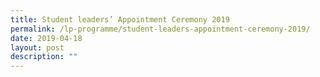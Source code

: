 ```yaml
---
title: Student leaders’ Appointment Ceremony 2019
permalink: /lp-programme/student-leaders-appointment-ceremony-2019/
date: 2019-04-18
layout: post
description: ""
---
```

